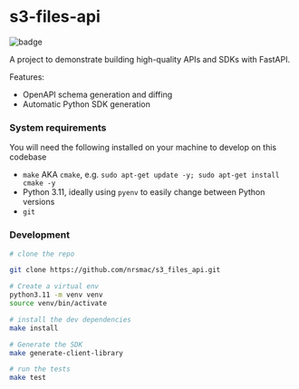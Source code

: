 # s3-files-api
![badge](https://github.com/nrsmac/s3-files-api/actions/workflows/build-test-publish.yaml/badge.svg)

A project to demonstrate building high-quality APIs and SDKs with FastAPI.


Features:
- OpenAPI schema generation and diffing
- Automatic Python SDK generation


### System requirements

You will need the following installed on your machine to develop on this codebase

- `make` AKA `cmake`, e.g. `sudo apt-get update -y; sudo apt-get install cmake -y`
- Python 3.11, ideally using `pyenv` to easily change between Python versions
- `git`

### Development

```bash
# clone the repo

git clone https://github.com/nrsmac/s3_files_api.git

# Create a virtual env
python3.11 -m venv venv
source venv/bin/activate

# install the dev dependencies
make install

# Generate the SDK
make generate-client-library

# run the tests
make test
```
